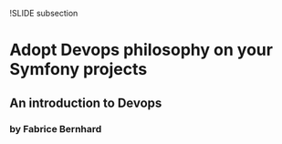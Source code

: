!SLIDE subsection

# Adopt Devops philosophy on your Symfony projects #

## An introduction to Devops ##

### by Fabrice Bernhard ###


